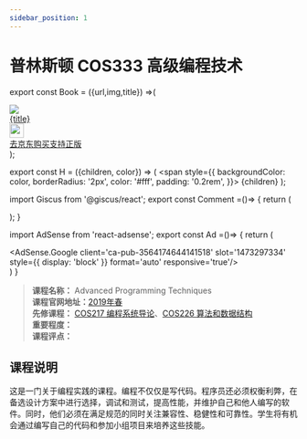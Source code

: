 ```yaml
---
sidebar_position: 1
---
```


# 普林斯顿 COS333 高级编程技术

export const Book = ({url,img,title}) =>(
<div class="bookitem">
  <a href={url} target="_blank" class="book-content">
    <div class="book-img">
      <img src={img} />
    </div>
    <div class="book-detail">
      <div class="book-title">{title}</div>
      <div class="boook-desc">
        <img width="25" height="25" src="https://hackweek-1251009918.cos.ap-shanghai.myqcloud.com/hackway/cs/jd.svg" />
        <div class="book-jd">去京东购买支持正版</div>
      </div>
    </div>
  </a>
  </div> 
);

export const H = ({children, color}) => (
  <span
    style={{
      backgroundColor: color,
      borderRadius: '2px',
      color: '#fff',
      padding: '0.2rem',
    }}>
    {children}
  </span>
);

import Giscus from '@giscus/react';
export const Comment =()=> {
  return (
   <div className="comments-container">
      <Giscus
        src="https://giscus.app/client.js"
        id="comments"
        repo="lidongyx/hackwaydoc"
        repoId="R_kgDOHUMOyA"
        category="Announcements"
        categoryId="DIC_kwDOHUMOyM4CPCtD"
        mapping="title"
        reactionsEnabled="1"
        emitMetadata="0"
        inputPosition="top"
        theme="light"
        lang="zh-CN"
        crossorigin="anonymous"
      />
    </div>
  );
}

import AdSense from 'react-adsense';
export const Ad =()=> {
  return (
    <div className="ad-container">
      <AdSense.Google
        client='ca-pub-3564174644141518'
        slot='1473297334'
        style={{ display: 'block' }}
        format='auto'
        responsive='true'/>
    </div>
  )
}

>**课程名称：** Advanced Programming Techniques        
**课程官网地址：**[2019年春](https://www.cs.princeton.edu/courses/archive/spring19/cos333/)     
**先修课程：** [COS217 编程系统导论](https://hackway.org/docs/cs/sophomore/programming/cos217)、[COS226 算法和数据结构](https://hackway.org/docs/cs/freshman/datastructure/cos226)        
**重要程度：**     
**课程评点：**  

## 课程说明
这是一门关于编程实践的课程。编程不仅仅是写代码。程序员还必须权衡利弊，在备选设计方案中进行选择，调试和测试，提高性能，并维护自己和他人编写的软件。同时，他们必须在满足规范的同时关注兼容性、稳健性和可靠性。学生将有机会通过编写自己的代码和参加小组项目来培养这些技能。


<Comment></Comment>


